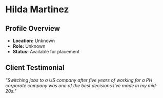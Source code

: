 # Hilda Martinez

## Profile Overview
- **Location:** Unknown
- **Role:** Unknown
- **Status:** Available for placement

## Client Testimonial
*"Switching jobs to a US company after five years of working for a PH corporate company was one of the best decisions I've made in my mid-20s."*
